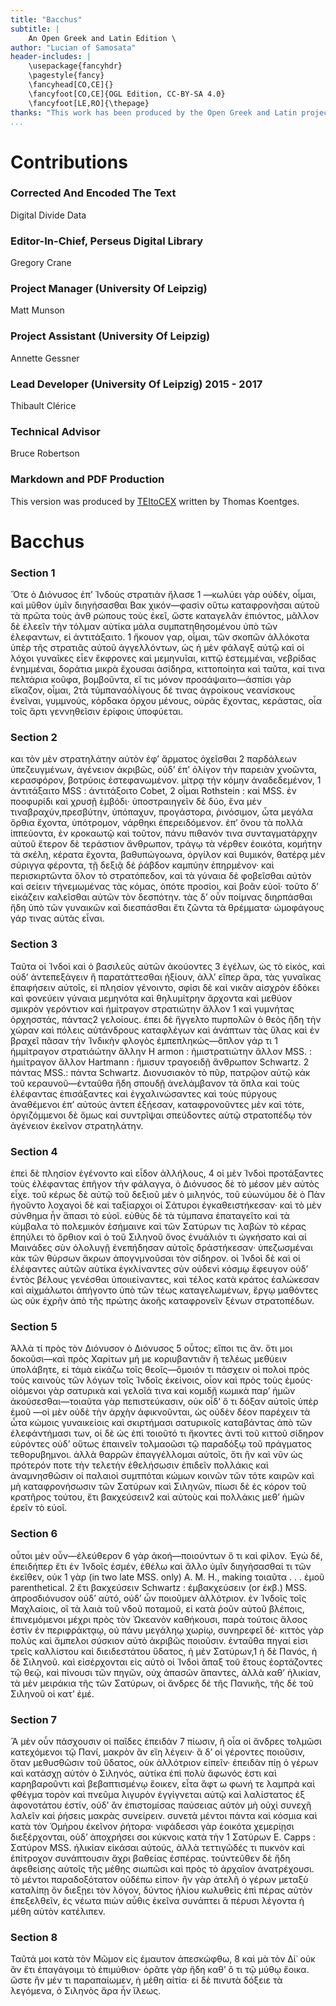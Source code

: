 ```yaml
---
title: "Bacchus"
subtitle: |
	An Open Greek and Latin Edition \ 
author: "Lucian of Samosata"
header-includes: | 
	\usepackage{fancyhdr}
	\pagestyle{fancy}
	\fancyhead[CO,CE]{}
	\fancyfoot[CO,CE]{OGL Edition, CC-BY-SA 4.0}
	\fancyfoot[LE,RO]{\thepage}
thanks: "This work has been produced by the Open Greek and Latin project through the help of volunteers. See contributions for details."
...
```


# Contributions


### Corrected And Encoded The Text

Digital Divide Data  
  
### Editor-In-Chief, Perseus Digital Library

Gregory Crane  
  
### Project Manager (University Of Leipzig)

Matt Munson  
  
### Project Assistant (University Of Leipzig)

Annette Gessner  
  
### Lead Developer (University Of Leipzig) 2015 - 2017

Thibault Clérice  
  
### Technical Advisor

Bruce Robertson  
  
### Markdown and PDF Production

This version was produced by [TEItoCEX](https://github.com/ThomasK81/TEItoCEX) written by Thomas Koentges.

# Bacchus

### Section 1

<p>Ὅτε ὁ Διόνυσος ἐπʼ Ἰνδοὺς στρατιὰν ἤλασε 1
—κωλύει γὰρ οὐδέν, οἶμαι, καὶ μῦθον ὑμῖν
διηγήσασθαι Bακ χικόν—φασὶν οὕτω καταφρονῆσαι
αὐτοῦ τὰ πρῶτα τοὺς ἀνθ ρώπους τοὺς ἐκεῖ,
ὥστε καταγελᾶν ἐπιόντος, μᾶλλον δὲ ἐλεεῖν τὴν
τόλμαν αὐτίκα μάλα συμπατηθησομένου ὑπὸ τῶν
ἐλεφαντων, εἰ ἀντιτάξαιτο. 1 ἤκουον γαρ, οἶμαι, τῶν
σκοπῶν ἀλλόκοτα ὑπὲρ τῆς στρατιᾶς αὐτοῦ
ἀγγελλόντων, ὡς ἡ μὲν φάλαγξ αὐτῷ καὶ οἱ λόχοι
γυναῖκες εἶεν ἕκφρονες καὶ μεμηνυῖαι, κιττῷ
ἐστεμμέναι, νεβρίδας ἐνημμέναι, δοράτια μικρὰ
ἔχουσαι ἀσίδηρα, κιττοποίητα καὶ ταῦτα, καί τινα
πελτάρια κοῦφα, βομβοῦντα, εἴ τις μόνον προσάψαιτο—ἀσπίσι
γὰρ εἴκαζον, οἶμαι, 2τὰ τύμπαναὁλίγους
δέ τινας ἀγροίκους νεανίσκους ἐνεῖναι, γυμμνούς,
κόρδακα ὀρχου μένους, οὐρὰς ἔχοντας, κεράστας,
οἷα τοῖς ἄρτι γεννηθεῖσιν ἐρίφοις ὑποφύεται.</p>


### Section 2

<p>και τὸν μὲν στρατηλάτην αὐτὸν ἐφʼ ἄρματος ὀχεῖσθαι 2
παρδάλεων ὑπεζευγμένων, ἀγένειον ἀκριβῶς,
οὐδʼ ἐπʼ ὀλίγον τὴν παρειὰν χνοῶντα, κερασφόρον,
βοτρύοις ἐστεφανωμένον. μίτρᾳ τὴν κόμην ἀναδεδεμένον,
<note type="footnote">1 ἀντιτάξαιτο MSS : ἀντιτάξοιτο Cobet,</note>
<note type="footnote">2 οἶμαι Rothstein : καὶ MSS.</note>

<pb n="50"/>
ἐν ποοφυρίδι καὶ χρυσῇ ἐμβόδι· ὑποστραιηγεῖν
δὲ δύο, ἕνα μέν τιναβραχύν,πρεσβύτην,
ὑπόπαχυν, προγάστορα, ῥινόσιμον, ὦτα μεγάλα
ὄρθια ἔχοντα, ὑπότρομον, νάρθηκι ἐπερειδόμενον.
ἐπʼ ὅνου τὰ πολλὰ ἱππεύοντα, ἐν κροκαωτῷ καὶ
τοῦτον, πάνυ πιθανόν τινα συνταγματάρχην
αὐτοῦ ἔτερον δὲ τεράστιον ἄνθρωπον, τράγῳ τὰ
νέρθεν ἐοικότα, κομήτην τὰ σκέλη, κέρατα ἔχοντα,
βαθυπώγοωνα, ὀργίλον καὶ θυμικόν, θατέρᾳ μὲν
σύριγγα φέροντα, τῇ δεξιᾷ δὲ ῥάβδον καμπύην
ἐπηρμένον· καὶ περισκιρτῶντα ὅλον τὸ στρατόπεδον,
καὶ τὰ γύναια δὲ φοβεῖσθαι αὐτὸν καὶ σείειν
τἡνεμωμένας τὰς κόμας, ὁπότε προσίοι, καὶ βοᾶν
εὐοῖ· τοῦτο δʼ εἰκάζειν καλεῖσθαι αὐτῶν τὸν
δεσπότην. τὰς δʼ οὖν ποίμνας διηρπάσθαι ἤδη ὑπὸ
τῶν γυναικῶν καὶ διεσπάσθαι ἔτι ζῶντα τὰ
θρέμματα· ὠμοφάγους γάρ τινας αὐτὰς εἶναι.</p>


### Section 3

<p>Ταῦτα οἱ Ἰνδοὶ καὶ ὁ βασιλεῦς αὐτῶν ἀκούοντες 3
ἐγέλων, ὡς τὸ εἰκός, καὶ οὐδʼ ἀντεπεξάγειν ἢ
παρατάττεσθαι ἠξίουν, ἀλλʼ εἴπερ ἄρα, τὰς
γυναῖκας ἐπαφήσειν αὐτοῖς, εἰ πλησίον γένοιντο,
σφίσι δὲ καὶ νικᾶν αἰσχρὸν ἐδόκει καὶ φονεύειν
γύναια μεμηνότα καὶ θηλυμίτρην ἄρχοντα καὶ
μεθύον σμικρὸν γερόντιον καὶ ἡμίτραγον στρατιώτην
ἄλλον 1 καὶ γυμνήτας ὁρχησστάς, πάντας2
γελοίους. ἐπει δὲ ἤγγελτο πυρπολῶν ὁ θεὸς ἤδη
τὴν χώραν καὶ πόλεις αὐτάνδρους καταφλέγων
καὶ ἀνάπτων τὰς ὕλας καὶ ἐν βραχεῖ πᾶσαν τὴν
Ἰνδικὴν φλογὸς ἐμπεπληκώς—ὅπλον γάρ τι
<note type="footnote">1 ἡμμίτραγον στρατιάώτην ἄλλην H armon : ἡμιστρατιώτην ἄλλον
ΜSS. : ἡμιίτραγον ἄλλον Hartmann : ἢμισυν τραγοειδῇ ἄνθρωπον
Schwartz. 2 πάντας MSS.: πάντα Schwartz.</note>

<pb n="52"/>
Διονυσιακὸν τὸ πῦρ, πατρῷον αὐτῷ κἀκ τοῦ
κεραυνοῦ—ἐνταῦθα ἤδη σπουδῇ ἀνελάμβανον τὰ
ὅπλα καὶ τοὺς ἐλέφαντας ἐπισάξαντες καὶ ἐγχαλινώσαντες
καὶ τοὺς πύργους ἀναθέμενοι ἐπʼ αὐτούς
ἀντεπ ἐξήεσαν, καταφρονοῦντες μὲν καὶ τότε,
ὀργιζόμμενοι δὲ ὅμως καὶ συντρῖψαι σπεύδοντες
αὐτῷ στρατοπέδῳ τὸν ἀγένειον ἐκεῖνον στρατηλάτην.</p>


### Section 4

<p>ἐπεὶ δὲ πλησίον ἐγένοντο καὶ εἶδον ἀλλήλους, 4
οἱ μὲν Ἰνδοὶ προτάξαντες τοὺς ἐλέφαντας
ἐπῆγον τὴν φάλαγγα, ὁ Διόνυσος δὲ τὸ μέσον
μὲν αὐτὸς εἶχε. τοῦ κέρως δὲ αὐτῷ τοῦ δεξιοῦ μὲν
ὁ μιληνός, τοῦ εὐωνύμου δὲ ὁ Πὰν ἡγοῦντο
λοχαγοὶ δὲ καὶ ταξίαρχοι οἱ Σάτυροι ἐγκαθειστήκεσαν·
καὶ τὸ μὲν σύνθημα ἦν ἅπασι τὸ εὐοῖ.
εὐθὺς δὲ τὰ τύμπανα ἐπαταγεῖτο καὶ τὰ κύμβαλα
τὸ πολεμικὸν ἐσήμαινε καὶ τῶν Σατύρων τις
λαβὼν τὸ κέρας ἐπηύλει τὸ ὄρθιον καὶ ὁ τοῦ
Σιληνοῦ ὄνος ἐνυάλιόν τι ὠγκήσατο καὶ αἱ
Μαινάδες σὺν ὀλολυγῇ ἐνεπήδησαν αὐτοῖς δράστήκεσαν·
ὑπεζωσμέναι κὰκ τῶν θύρσων ἄκρων ἀπογνμνοῦσαι
τὸν σίδηρον. οἱ Ἰνδοὶ δὲ καὶ οἱ
ἐλέφαντες αὐτῶν αὐτίκα ἐγκλίναντες σὺν οὐδενὶ
κόσμῳ ἔφευγον οὐδʼ ἐντὸς βέλους γενέσθαι
ὑποιιείναντες, καὶ τέλος κατὰ κράτος ἑαλώκεσαν
καὶ αἰχμάλωτοι ἀπήγοντο ὑπὸ τῶν τέως καταγελωμένων,
ἔργῳ μαθόντες ὡς οὐκ ἐχρῆν ἀπὸ τῆς
πρώτης ἀκοῆς καταφρονεῖν ξένων στρατοπέδων.</p>


### Section 5

<p>Ἁλλὰ τί πρὸς τὸν Διόνυσον ὁ Διόνυσος 5
οὗτος; εἴποι τις ἄν. ὅτι μοι δοκοῦσι—καὶ πρὸς
Χαρίτων μή με κοριυβαντιᾶν ἢ τελέως μεθύειν
ὑπολάβητε, εἰ τἀμὰ εἰκάζω τοῖς θεοῖς—ὅμοιόν τι
πάσχειν οἱ πολοὶ πρὸς τοὺς καινοὺς τῶν λόγων
τοῖς Ἰνδοῖς ἐκείνοις, οἷον καὶ πρὸς τοὺς ἐμούς·
οἰόμενοι γὰρ σατυρικὰ καὶ γελοῖά τινα καὶ κομιδῇ
κωμικὰ παρʼ ἡμῶν ἀκούσεσθαι—τοιαῦτα γὰρ πεπιστεύκασιν,
οὐκ οἶδ’ ὅ τι δόξαν αὐτοῖς ὑπὲρ ἐμοῦ
—οἱ μὲν οὐδὲ τὴν ἀρχὴν ἀφικνοῦνται, ὡς οὐδὲν
δέον παρέχειν τὰ ὦτα κώμοις γυναικείοις καὶ σκιρτήμασι
σατυρικοῖς καταβάντας ἀπὸ τῶν ἐλεφάντήμασι
των, οἱ δὲ ὡς ἐπὶ τοιοῦτό τι ἥκοντες ἀντὶ τοῦ
κιττοῦ σίδηρον εὑρόντες οὐδʼ οὕτως ἐπαινεῖν
τολμαοῶσι τῷ παραδόξῳ τοῦ πράγματος τεθορυβημνοι.
ἀλλὰ θαρρῶν ἐπαγγέλλομαι αὐτοῖς,
ὅτι ἢν καὶ νῦν ὡς πρότερόν ποτε τὴν τελετὴν
ἐθελήσωσιν ἐπιδεῖν πολλάκις καὶ ἀναμνησθῶσιν
οἱ παλαιοὶ συμτπόται κώμων κοινῶν τῶν τότε
καιρῶν καὶ μὴ καταφρονήσωσιν τῶν Σατύρων
καὶ Σιληνῶν, πίωσι δὲ ἐς κόρον τοῦ κρατῆρος
τούτου, ἔτι βακχεύσειν2 καὶ αὐτοὺς καὶ πολλάκις
μεθʼ ἡμῶν ἐρεῖν τὸ εὐοῖ.</p>


### Section 6

<p>οὖτοι μὲν οὖν—ἐλεύθερον 6
γὰρ ἀκοή—ποιούντων ὅ τι καὶ φίλον.
Ἐγὼ δέ, ἐπειδήπερ ἔτι ἐν Ἰνδοῖς ἐσμέν, ἐθέλω
καὶ ἄλλο ὑμῖν διηγήσασθαί τι τῶν ἐκεῖθεν, οὐκ
<note type="footnote">1 γὰρ (in two late MSS. only) A. M. H., making τοιαῦτα
. . . ἐμοῦ parenthetical.</note>
<note type="footnote">2 ἔτι βακχεύσειν Schwartz : ἐμβακχεύσειν (or ἐκβ.) MSS.</note>

<pb n="56"/>
ἀπροσδιόνυσον οὐδʼ αὐτό, οὐδʼ ὧν ποιοῦμεν ἀλλότριον.
ἐν Ἰνδοῖς τοῖς Μαχλαίοις, οἳ τὰ λαιὰ τοῦ
νδοῦ ποταμοῦ, εἰ κατὰ ῥοῦν αὐτοῦ βλέποις,
ἐπινεμόμενοι μέχρι πρὸς τὸν Ὠκεανὸν καθήκουσι,
παρὰ τούτοις ἄλσος ἐστὶν ἐν περιφράκτᾳῳ, οὐ
πάνυ μεγάληῳ χωρίῳ, συνηρεφεῖ δέ· κιττὸς γὰρ
πολὺς καὶ ἄμπελοι σύσκιον αὐτὸ ἀκριβῶς ποιοῦσιν.
ἐνταῦθα πηγαί εἰσι τρεῖς καλλίστου καὶ
διειδεστάτου ὕδατος, ἡ μὲν Σατύρων,1 ἡ δὲ Πανός,
ἡ δὲ Σιληνοῦ. καὶ εἰσέρχονται εἰς αὐτὸ οἱ Ἰνδοὶ
ἅπαξ τοῦ ἔτους ἑορτάζοντες τῷ θεῷ, καὶ πίνουσι
τῶν πηγῶν, οὐχ ἀπασῶν ἅπαντες, ἀλλὰ καθʼ
ἡλικίαν, τὰ μὲν μειράκια τῆς τῶν Σατύρων, οἱ
ἄνδρες δέ τῆς Πανικῆς, τῆς δὲ τοῦ Σιληνοῦ οἱ κατʼ
ἐμέ.</p>


### Section 7

<p>Ἃ μὲν οὖν πάσχουσιν οἱ παῖδες ἐπειδὰν 7
πίωσιν, ἢ οἶα οἱ ἄνδρες τολμῶσι κατεχόμενοι
τῷ Πανί, μακρὸν ἂν εἴη λέγειν· ἃ δʼ οἱ γέροντες
ποιοῦσιν, ὅταν μεθυσθῶσιν τοῦ ὕδατος, οὐκ
ἀλλότριον εἰπεῖν· ἐπειδὰν πίῃ ὁ γέρων καὶ
κατάσχῃ αὐτὸν ὁ Σιληνός, αὐτίκα ἐπὶ πολὺ
ἄφωνός ἐστι καὶ καρηβαροῦντι καὶ βεβαπτισμένῳ
ἔοικεν, εἶτα ἄφτ ω φωνή τε λαμπρὰ καὶ φθέγμα
τορὸν καὶ πνεῦμα λιγυρὸν ἐγγίγνεται αὐτῷ καὶ
λαλίστατος ἐξ ἀφονοτάτου ἐστίν, οὐδʼ ἂν ἐπιστομίσας
παύσειας αὐτὸν μὴ οὐχὶ συνεχῆ λαλεῖν
καὶ ῥήσεις μακρὰς συνείρειν. συνετὰ μέντοι
πάντα καὶ κόσμια καὶ κατὰ τὸν Ὁμήρου ἐκεῖνον
ῥήτορα· νιφάδεσσι γὰρ ἐοικότα χεμερίῃσι διεξέρχονται,
οὐδʼ ἀποχρήσει σοι κύκνοις κατὰ τὴν
<note type="footnote">1 Σατύρων Ε. Capps : Σατύρον MSS.</note>

<pb n="58"/>
ἡλικίαν εἰκάσαι αὐτούς, ἀλλὰ τεττιγῶδές τι
πυκνὸν καὶ ἐπίτροχον συνάπτουσιν ἄχρι βαθείας
ἑσπέρας. τοὐντεῦθεν δὲ ἤδη ἀφεθείσης αὐτοῖς
τῆς μέθης σιωπῶσι καὶ πρὸς τὸ ἀρχαῖον ἀνατρέχουσι.
τὸ μέντοι παραδοξότατον οὐδέπω
εἰπον· ἢν γὰρ ἀτελῆ ὁ γέρων μεταξὺ καταλίπῃ
ὃν διεξῃει τὸν λόγον, δύντος ἡλίου κωλυθεὶς ἐπὶ
πέρας αὐτὸν ἐπεξελθεῖν, ἐς νέωτα πιὼν αὖθις
ἐκεῖνα συνάπτει ἃ πέρυσι λέγοντα ἡ μέθη αὐτὸν
κατέλιπεν.</p>


### Section 8

<p>Ταῦτά μοι κατὰ τὸν Μῶμον εἰς ἐμαυτον ἀπεσκώφθω, 8
καὶ μὰ τὸν Δί᾿ οὐκ ἂν ἔτι ἐπαγάγοιμι τὸ
ἐπιμύθιον· ὁρᾶτε γὰρ ἤδη καθʼ ὅ τι τῷ μύθῳ
ἔοικα. ὥστε ἢν μέν τι παραπαίωμεν, ἡ μέθη αἰτία·
εἰ δὲ πινυτὰ δόξειε τὰ λεγόμενα, ὁ Σιληνὸς ἄρα
ἦν ἵλεως.</p>

